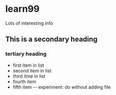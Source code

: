 learn99
=======
Lots of interesting info

## This is a secondary heading
### tertiary heading
* first item in list
* second item in list
* third itme in list
* fourth item
* fifth item -- experiment: do without adding file 
